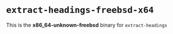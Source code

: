 # `extract-headings-freebsd-x64`

This is the **x86_64-unknown-freebsd** binary for `extract-headings`
